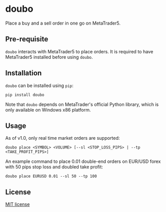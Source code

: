 # doubo
Place a buy and a sell order in one go on MetaTrader5.

## Pre-requisite

`doubo` interacts with MetaTrader5 to place orders.
It is required to have MetaTrader5 installed before using `doubo`.

## Installation

`doubo` can be installed using `pip`:

```shell
pip install doubo
```

Note that `doubo` depends on MetaTrader's official Python library, which is only available on Windows x86 platform.

## Usage

As of v1.0, only real time market orders are supported:

```shell
doubo place <SYMBOL> <VOLUME> [--sl <STOP_LOSS_PIPS> | --tp <TAKE_PROFIT_PIPS>]
```

An example command to place 0.01 double-end orders on EUR/USD forex with 50 pips stop loss and doubled take profit:

```shell
doubo place EURUSD 0.01 --sl 50 --tp 100
```

## License

[MIT license](LICENSE)
